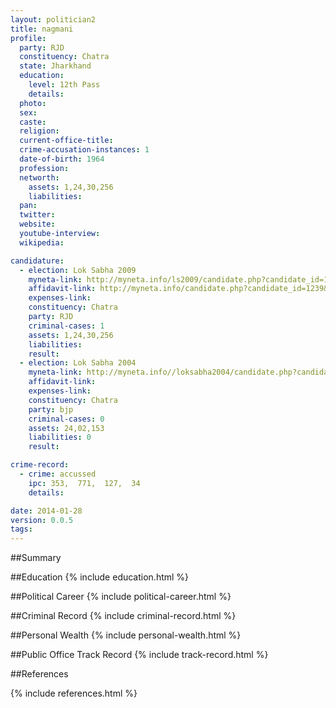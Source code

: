 ```yaml
---
layout: politician2
title: nagmani
profile: 
  party: RJD
  constituency: Chatra
  state: Jharkhand
  education: 
    level: 12th Pass
    details: 
  photo: 
  sex: 
  caste: 
  religion: 
  current-office-title: 
  crime-accusation-instances: 1
  date-of-birth: 1964
  profession: 
  networth: 
    assets: 1,24,30,256
    liabilities: 
  pan: 
  twitter: 
  website: 
  youtube-interview: 
  wikipedia: 

candidature: 
  - election: Lok Sabha 2009
    myneta-link: http://myneta.info/ls2009/candidate.php?candidate_id=1239
    affidavit-link: http://myneta.info/candidate.php?candidate_id=1239&scan=original
    expenses-link: 
    constituency: Chatra 
    party: RJD
    criminal-cases: 1
    assets: 1,24,30,256
    liabilities: 
    result:  
  - election: Lok Sabha 2004
    myneta-link: http://myneta.info//loksabha2004/candidate.php?candidate_id=1461
    affidavit-link: 
    expenses-link: 
    constituency: Chatra 
    party: bjp
    criminal-cases: 0
    assets: 24,02,153
    liabilities: 0
    result:  

crime-record: 
  - crime: accussed
    ipc: 353,  771,  127,  34
    details:  

date: 2014-01-28
version: 0.0.5
tags: 
---
```

##Summary


##Education
{% include education.html %}


##Political Career
{% include political-career.html %}


##Criminal Record
{% include criminal-record.html %}


##Personal Wealth
{% include personal-wealth.html %}


##Public Office Track Record
{% include track-record.html %}


##References


{% include references.html %}